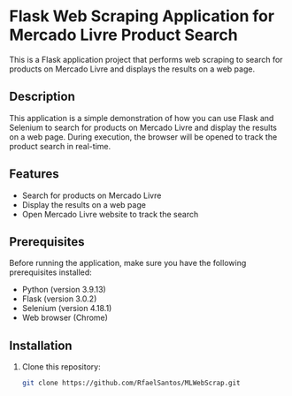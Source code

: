 # Flask Web Scraping Application for Mercado Livre Product Search

This is a Flask application project that performs web scraping to search for products on Mercado Livre and displays the results on a web page.

## Description

This application is a simple demonstration of how you can use Flask and Selenium to search for products on Mercado Livre and display the results on a web page. During execution, the browser will be opened to track the product search in real-time.

## Features

- Search for products on Mercado Livre
- Display the results on a web page
- Open Mercado Livre website to track the search

## Prerequisites

Before running the application, make sure you have the following prerequisites installed:

- Python (version 3.9.13)
- Flask (version 3.0.2)
- Selenium (version 4.18.1)
- Web browser (Chrome)

## Installation

1. Clone this repository:

   ```bash
   git clone https://github.com/RfaelSantos/MLWebScrap.git

